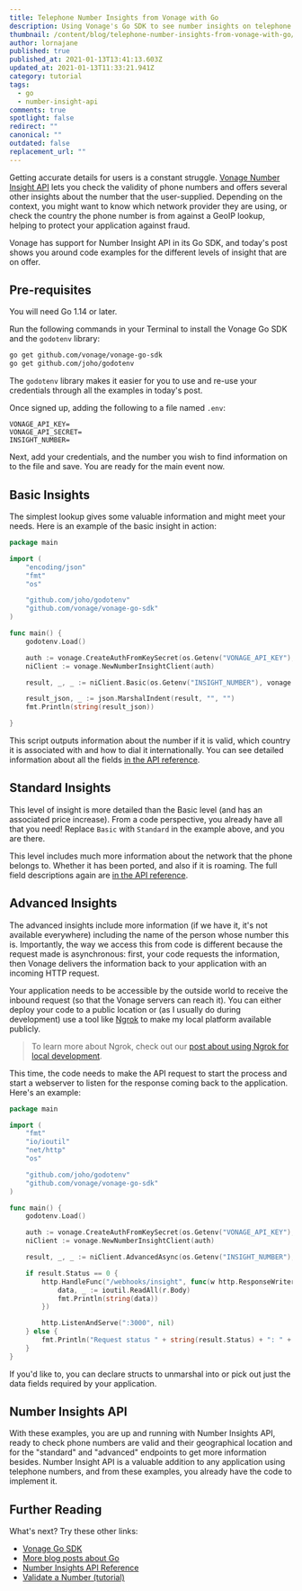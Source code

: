 ```yaml
---
title: Telephone Number Insights from Vonage with Go
description: Using Vonage's Go SDK to see number insights on telephone numbers
thumbnail: /content/blog/telephone-number-insights-from-vonage-with-go/go_numberinsight_1200x600.png
author: lornajane
published: true
published_at: 2021-01-13T13:41:13.603Z
updated_at: 2021-01-13T11:33:21.941Z
category: tutorial
tags:
  - go
  - number-insight-api
comments: true
spotlight: false
redirect: ""
canonical: ""
outdated: false
replacement_url: ""
---
```


Getting accurate details for users is a constant struggle. [Vonage Number Insight API](https://developer.nexmo.com/number-insight/overview) lets you check the validity of phone numbers and offers several other insights about the number that the user-supplied. Depending on the context, you might want to know which network provider they are using, or check the country the phone number is from against a GeoIP lookup, helping to protect your application against fraud.

Vonage has support for Number Insight API in its Go SDK, and today's post shows you around code examples for the different levels of insight that are on offer.

## Pre-requisites

You will need Go 1.14 or later.

Run the following commands in your Terminal to install the Vonage Go SDK and the `godotenv` library:

```bash
go get github.com/vonage/vonage-go-sdk
go get github.com/joho/godotenv
```

The `godotenv` library makes it easier for you to use and re-use your credentials through all the examples in today's post.

<sign-up number></sign-up>

Once signed up, adding the following to a file named `.env`:

```env
VONAGE_API_KEY=
VONAGE_API_SECRET=
INSIGHT_NUMBER=
```

Next, add your credentials, and the number you wish to find information on to the file and save. You are ready for the main event now.

## Basic Insights

The simplest lookup gives some valuable information and might meet your needs. Here is an example of the basic insight in action:

```go
package main

import (
	"encoding/json"
	"fmt"
	"os"

	"github.com/joho/godotenv"
	"github.com/vonage/vonage-go-sdk"
)

func main() {
	godotenv.Load()

	auth := vonage.CreateAuthFromKeySecret(os.Getenv("VONAGE_API_KEY"), os.Getenv("VONAGE_API_SECRET"))
	niClient := vonage.NewNumberInsightClient(auth)

	result, _, _ := niClient.Basic(os.Getenv("INSIGHT_NUMBER"), vonage.NiOpts{})

	result_json, _ := json.MarshalIndent(result, "", "")
	fmt.Println(string(result_json))

}
```

This script outputs information about the number if it is valid, which country it is associated with and how to dial it internationally. You can see detailed information about all the fields [in the API reference](https://developer.nexmo.com/api/number-insight#getNumberInsightBasic).

## Standard Insights

This level of insight is more detailed than the Basic level (and has an associated price increase). From a code perspective, you already have all that you need! Replace `Basic` with `Standard` in the example above, and you are there.

This level includes much more information about the network that the phone belongs to. Whether it has been ported, and also if it is roaming. The full field descriptions again are [in the API reference](https://developer.nexmo.com/api/number-insight#getNumberInsightStandard).

## Advanced Insights

The advanced insights include more information (if we have it, it's not available everywhere) including the name of the person whose number this is. Importantly, the way we access this from code is different because the request made is asynchronous: first, your code requests the information, then Vonage delivers the information back to your application with an incoming HTTP request.

Your application needs to be accessible by the outside world to receive the inbound request (so that the Vonage servers can reach it). You can either deploy your code to a public location or (as I usually do during development) use a tool like [Ngrok](https://ngrok.com) to make my local platform available publicly.

> To learn more about Ngrok, check out our [post about using Ngrok for local development](https://learn.vonage.com/blog/2017/07/04/local-development-nexmo-ngrok-tunnel-dr#).

This time, the code needs to make the API request to start the process and start a webserver to listen for the response coming back to the application. Here's an example:

```go
package main

import (
	"fmt"
	"io/ioutil"
	"net/http"
	"os"

	"github.com/joho/godotenv"
	"github.com/vonage/vonage-go-sdk"
)

func main() {
	godotenv.Load()

	auth := vonage.CreateAuthFromKeySecret(os.Getenv("VONAGE_API_KEY"), os.Getenv("VONAGE_API_SECRET"))
	niClient := vonage.NewNumberInsightClient(auth)

	result, _, _ := niClient.AdvancedAsync(os.Getenv("INSIGHT_NUMBER"), os.Getenv("SERVER_BASE_URL")+"/webhooks/insight", vonage.NiOpts{})

	if result.Status == 0 {
		http.HandleFunc("/webhooks/insight", func(w http.ResponseWriter, r *http.Request) {
			data, _ := ioutil.ReadAll(r.Body)
			fmt.Println(string(data))
		})

		http.ListenAndServe(":3000", nil)
	} else {
		fmt.Println("Request status " + string(result.Status) + ": " + result.StatusMessage)
	}
}
```

If you'd like to, you can declare structs to unmarshal into or pick out just the data fields required by your application.

## Number Insights API

With these examples, you are up and running with Number Insights API, ready to check phone numbers are valid and their geographical location and for the "standard" and "advanced" endpoints to get more information besides. Number Insight API is a valuable addition to any application using telephone numbers, and from these examples, you already have the code to implement it.

## Further Reading

What's next? Try these other links:

* [Vonage Go SDK](https://github.com/Vonage/vonage-go-sdk)
* [More blog posts about Go](https://learn.vonage.com/tags/go#)
* [Number Insights API Reference](https://developer.nexmo.com/api/number-insight)
* [Validate a Number (tutorial)](https://developer.nexmo.com/use-cases/validate-a-number)